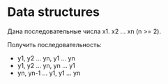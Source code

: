 # Data structures

Дана последовательные числа x1. x2 ... xn (n >= 2).

Получить последовательность:
* y1, y2 ... yn, y1 ... yn
* y1, y2 ... yn, yn ... y1
* yn, yn-1 ... y1, y1 ... yn